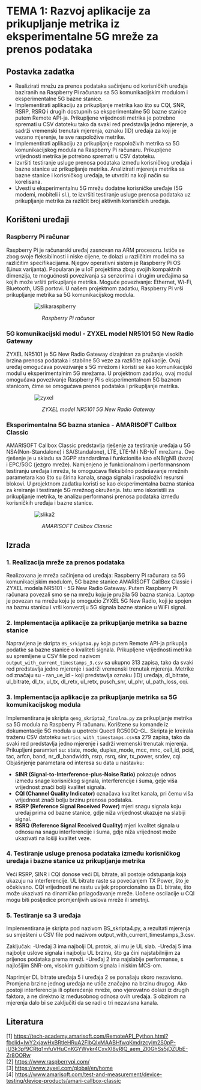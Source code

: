 # TEMA 1: Razvoj aplikacije za prikupljanje metrika iz eksperimentalne 5G mreže za prenos podataka

## Postavka zadatka

- Realizirati mrežu za prenos podataka sačinjenu od korisničkih uređaja baziranih na Raspberry Pi računaru sa 5G komunikacijskim modulom i eksperimentalne 5G bazne stanice.
- Implementirati aplikaciju za prikupljanje metrika kao što su CQI, SNR, RSRP, RSRQ i drugih dostupnih sa eksperimentalne 5G bazne stanice putem Remote API-ja. Prikupljene vrijednosti metrika je potrebno spremati u CSV datoteku tako da svaki red predstavlja jedno mjerenje, a sadrži vremenski trenutak mjerenja, oznaku (ID) uređaja za koji je vezano mjerenje, te sve raspoložive metrike.
- Implementirati aplikaciju za prikupljanje raspoloživih metrika sa 5G komunikacijskog modula na Raspberry Pi računaru. Prikupljene vrijednosti metrika je potrebno spremati u CSV datoteku.
- Izvršiti testiranje usluge prenosa podataka između korisničkog uređaja i bazne stanice uz prikupljanje metrika. Analizirati mjerenja metrika sa bazne stanice i korisničkog uređaja, te utvrditi na koji način su korelisana.
- Uvesti u eksperimentalnu 5G mrežu dodatne korisničke uređaje (5G modemi, mobiteli i sl.), te izvršiti testiranje usluge prenosa podataka uz prikupljanje metrika za različit broj aktivnih korisničkih uređaja.

## Korišteni uređaji

### Raspberry Pi računar 
Raspberry Pi je računarski uređaj zasnovan na ARM procesoru. Ističe se zbog svoje fleksibilnosti i niske cijene, te dolazi u različitim modelima sa različitim specifikacijama. Njegov operativni sistem je Raspberry Pi OS (Linux varijanta). Popularan je u IoT projektima zbog svojih kompaktnih dimenzija, te  mogućnosti povezivanja sa senzorima i drugim uređajima sa kojih može vršiti prikupljanje metrika. Moguće povezivanje: Ethernet, Wi-Fi, Bluetooth, USB portovi. U našem projektnom zadatku, Raspberry Pi vrši prikupljanje metrika sa 5G komunikacijskog modula. 

&nbsp;&nbsp;&nbsp;&nbsp;&nbsp;&nbsp;&nbsp;&nbsp;&nbsp;&nbsp;&nbsp;&nbsp;&nbsp;&nbsp;&nbsp;&nbsp;&nbsp;&nbsp;  ![slikaraspberry](https://github.com/user-attachments/assets/be98b8a0-0e01-4b05-8ac1-1d117a124796)

&nbsp;&nbsp;&nbsp;&nbsp;&nbsp;&nbsp;&nbsp;&nbsp;&nbsp;&nbsp;&nbsp;&nbsp;&nbsp;&nbsp;&nbsp;&nbsp;&nbsp;&nbsp;&nbsp;&nbsp;&nbsp;&nbsp;&nbsp;  *Raspberry Pi računar*

### 5G komunikacijski modul - ZYXEL model NR5101 5G New Radio Gateway
ZYXEL NR5101 je 5G New Radio Gateway dizajniran za pružanje visokih brzina prenosa podataka i stabilne 5G veze za različite aplikacije. Ovaj uređaj omogućava povezivanje s 5G mrežom i koristi se kao komunikacijski modul u eksperimentalnim 5G mrežama. U projektnom zadatku, ovaj modul omogućava povezivanje Raspberry Pi s eksperimentalnom 5G baznom stanicom, čime se omogućava prenos podataka i prikupljanje metrika. 

&nbsp;&nbsp;&nbsp;&nbsp;&nbsp;&nbsp;&nbsp;&nbsp;&nbsp;&nbsp;&nbsp;&nbsp;&nbsp;&nbsp;&nbsp;&nbsp;&nbsp;&nbsp;  ![zyxel](https://github.com/user-attachments/assets/9f0b6b0c-2643-4c47-a8e0-81bc7c831c0a)

&nbsp;&nbsp;&nbsp;&nbsp;&nbsp;&nbsp;&nbsp;&nbsp;&nbsp;&nbsp;&nbsp;&nbsp;&nbsp;&nbsp;&nbsp;&nbsp;&nbsp;&nbsp;&nbsp;&nbsp;&nbsp;&nbsp;&nbsp; *ZYXEL model NR5101 5G New Radio Gateway*

### Eksperimentalna 5G bazna stanica - AMARISOFT Callbox Classic
AMARISOFT Callbox Classic predstavlja rješenje za testiranje uređaja u 5G NSA(Non-Standalone) i SA(Standalone), LTE, LTE-M i NB-IoT mrežama. Ovo rješenje je u skladu sa 3GPP standardima i funkcioniše kao eNB/gNB (baza) i EPC/5GC (jezgro mreže). Namjenjeno je funkcionalnom i performansnom testiranju uređaja i mreža, te omogućava fleksibilno podešavanje mrežnih parametara kao što su širina kanala, snaga signala i raspoloživi resursni blokovi. U projektnom zadatku koristi se kao eksperimentalna bazna stanica za kreiranje i testiranje 5G mrežnog okruženja. Istu smo iskoristili za prikupljanje metrika, te analizu performansi prenosa podataka između korisničkih uređaja i bazne stanice.

&nbsp;&nbsp;&nbsp;&nbsp;&nbsp;&nbsp;&nbsp;&nbsp;&nbsp;&nbsp;&nbsp;&nbsp;&nbsp;&nbsp;&nbsp;&nbsp;&nbsp;&nbsp;  ![slika2](https://github.com/user-attachments/assets/9643a958-9e0e-4a48-a498-28197d8cc517)

&nbsp;&nbsp;&nbsp;&nbsp;&nbsp;&nbsp;&nbsp;&nbsp;&nbsp;&nbsp;&nbsp;&nbsp;&nbsp;&nbsp;&nbsp;&nbsp;&nbsp;&nbsp;&nbsp;&nbsp;&nbsp;&nbsp;&nbsp;  *AMARISOFT Callbox Classic*

## Izrada

### 1. Realizacija mreže za prenos podataka

Realizovana je mreža sačinjena od uređaja: Raspberry Pi računara sa 5G komunikacijskim modulom, 5G bazne stanice AMARISOFT CallBox Classic i ZYXEL modela NR5101 - 5G New Radio Gateway. Putem Raspberry Pi računara povezali smo se na mrežu koju je pružila 5G bazna stanica. Laptop je povezan na mrežu koju je omogućio ZYXEL 5G New Radio, koji je spojen na baznu stanicu i vrši konverziju 5G signala bazne stanice u WiFi signal.

### 2. Implementacija aplikacije za prikupljanje metrika sa bazne stanice

Napravljena je skripta `BS_srkipta4.py` koja putem Remote API-ja prikuplja podatke sa bazne stanice o kvaliteti signala. Prikupljene vrijednosti metrika su spremljene u CSV file pod nazivom `output_with_current_timestamps_3.csv` sa ukupno 313 zapisa, tako da svaki red predstavlja jedno mjerenje i sadrži vremenski trenutak mjerenja. Metrike od značaju su - ran_ue_id - koji predstavlja oznaku (ID) uređaja, dl_bitrate,	ul_bitrate,	dl_tx, ul_tx,	dl_retx, ul_retx, pusch_snr,	ul_phr,	ul_path_loss,	cqi.


### 3. Implementacija aplikacije za prikupljanje metrika sa 5G komunikacijskog modula

Implementirana je skripta `qeng_skripta2_finalna.py` za prikupljanje metrika sa 5G modula na Raspberry Pi računaru. Korištene su komande iz dokumentacije 5G modula u upotrebi Quectl RG500Q-GL. Skripta je kreirala traženu CSV datoteku `metrics_with_timestamps.csv`sa 279 zapisa, tako da svaki red predstavlja jedno mjerenje i sadrži vremenski trenutak mjerenja. Prikupljeni paramteri su: state, mode, duplex_mode, mcc, mnc, cell_id, pcid, tac, arfcn, band, nr_dl_bandwidth, rsrp, rsrq, sinr, tx_power, srxlev, cqi. Objašnjenje parametara od interesa su data u nastavku:

- **SINR (Signal-to-Interference-plus-Noise Ratio)** pokazuje odnos između snage korisničkog signala, interferencije i šuma, gdje viša vrijednost znači bolji kvalitet signala.
- **CQI (Channel Quality Indicator)** označava kvalitet kanala, pri čemu viša vrijednost znači bolju brzinu prenosa podataka.
- **RSRP (Reference Signal Received Power)** mjeri snagu signala koju uređaj prima od bazne stanice, gdje niža vrijednost ukazuje na slabiji signal.
- **RSRQ (Reference Signal Received Quality)** mjeri kvalitet signala u odnosu na snagu interferencije i šuma, gdje niža vrijednost može ukazivati na lošiji kvalitet veze.


### 4. Testiranje usluge prenosa podataka između korisničkog uređaja i bazne stanice uz prikupljanje metrika



Veći RSRP, SINR i CQI donose veći DL bitrate, ali postoje odstupanja koja ukazuju na interferencije. 
UL bitrate raste sa povećanjem TX Power, što je očekivano.
CQI vrijednosti ne rastu uvijek proporcionalno sa DL bitrate, što može ukazivati na dinamičko prilagođavanje mreže.
Uočene oscilacije u CQI mogu biti posljedice promjenljivih uslova mreže ili smetnji.

### 5. Testiranje sa 3 uređaja 
Implementirana je skripta pod nazivom BS_skripta4.py, a rezultati mjerenja su smješteni u CSV file pod nazivom output_with_current_timestamps_3.csv.

Zaključak:
-Uređaj 3 ima najbolji DL protok, ali mu je UL slab.
-Uređaj 5 ima najbolje uslove signala i najbolju UL brzinu, što ga čini najstabilnijim za prijenos podataka prema mreži.
-Uređaj 2 ima najslabije performanse, s najlošijim SNR-om, visokim gubitkom signala i niskim MCS-om.

Naprimjer DL bitrate uređaja 5 i uređaja 2 se ponašaju skoro nezavisno. Promjena brzine jednog uređaja ne utiče značajno na brzinu drugog. Ako postoji interferencija ili opterećenje mreže, ono vjerovatno dolazi iz drugih faktora, a ne direktno iz međusobnog odnosa ovih uređaja. S obzirom na mjerenja dalo bi se zaključiti da se radi o tri nezavisna kanala.


## Literatura

[1] https://tech-academy.amarisoft.com/RemoteAPI_Python.html?fbclid=IwY2xjawHxBRtleHRuA2FlbQIxMAABHfwqKmdrzcyIm2S0pP-jU3k3pf9CRtq1mfuVHuCnKGYWykr4CxvXI8yRIQ_aem_Zl0GhSs5jDZUbE-Zr8OORw <br>
[2] https://www.raspberrypi.com/ <br>
[3] https://www.zyxel.com/global/en/home <br>
[4] https://www.amarisoft.com/test-and-measurement/device-testing/device-products/amari-callbox-classic
